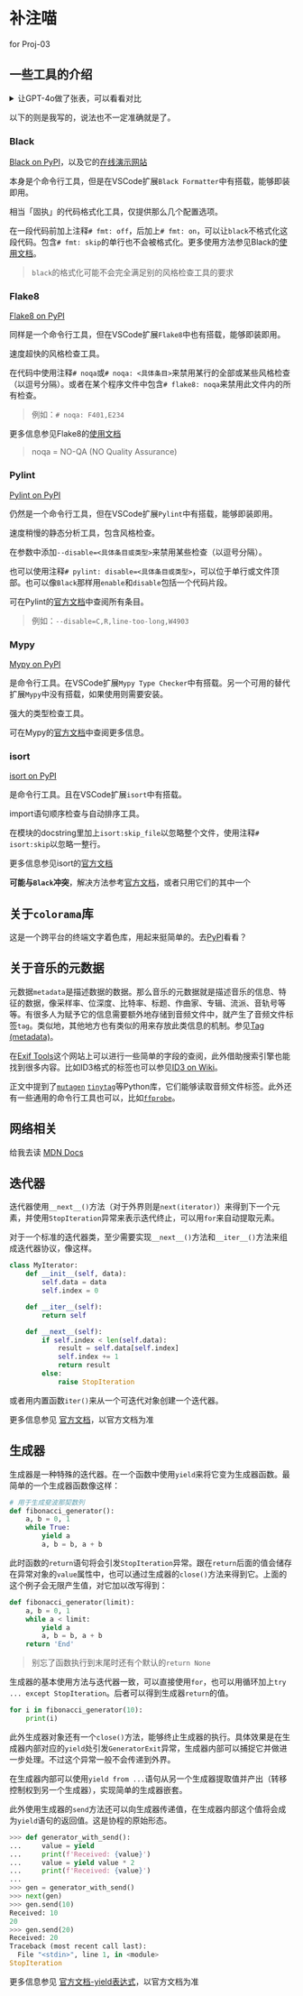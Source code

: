 # 补注喵

for Proj-03

## 一些工具的介绍

<details><summary>让GPT-4o做了张表，可以看看对比</summary>

| 特性             | Pylance                              | Pylint                               | Mypy                             | Flake8                                   |
| ---------------- | ------------------------------------ | ------------------------------------ | -------------------------------- | ---------------------------------------- |
| 主要功能         | 提供智能代码补全、类型检查和错误检测 | 静态代码分析，检测代码中的潜在问题   | 类型检查，确保代码符合类型提示   | 静态代码分析，检测代码中的样式和潜在问题 |
| 集成开发环境     | VSCode                               | 独立工具，但与各种IDE兼容            | 独立工具，但与各种IDE兼容        | 独立工具，但与各种IDE兼容                |
| 类型检查         | 是                                   | 部分支持（主要通过推断类型）         | 是                               | 否                                       |
| 代码样式检查     | 否                                   | 是                                   | 否                               | 是                                       |
| 配置难易度       | 简单（主要通过 VSCode 设置）         | 中等（通过配置文件进行详细配置）     | 简单（通过配置文件进行详细配置） | 简单（通过配置文件进行详细配置）         |
| 错误报告详细程度 | 高                                   | 高                                   | 中等                             | 中等                                     |
| 性能             | 高（由于其基于静态分析和类型推断）   | 中等（进行详细的静态分析，可能较慢） | 高（主要进行类型检查，性能较好） | 高（主要进行样式检查，性能较好）         |
| 主要用途         | 提高开发效率，减少错误               | 提高代码质量，减少潜在问题           | 确保类型正确性，减少类型相关错误 | 提高代码质量，确保符合编码规范           |
| 扩展性           | 通过插件扩展功能                     | 通过插件和自定义规则扩展功能         | 主要功能集中在类型检查           | 通过插件和自定义规则扩展功能             |
| 社区支持         | 强（由于与 VSCode 集成，社区用户多） | 强（长期以来受到广泛使用）           | 强（逐渐普及，社区支持逐渐增加） | 强（广泛使用，社区支持多）               |

</details>

以下的则是我写的，说法也不一定准确就是了。

### Black

[Black on PyPI](https://pypi.org/project/black/)，以及它的[在线演示网站](https://black.vercel.app/)

本身是个命令行工具，但是在VSCode扩展`Black Formatter`中有搭载，能够即装即用。

相当「固执」的代码格式化工具，仅提供那么几个配置选项。

在一段代码前加上注释`# fmt: off`，后加上`# fmt: on`，可以让`black`不格式化这段代码。包含`# fmt: skip`的单行也不会被格式化。更多使用方法参见Black的[使用文档](https://black.readthedocs.io/en/stable/usage_and_configuration/the_basics.html)。

> `black`的格式化可能不会完全满足别的风格检查工具的要求

### Flake8

[Flake8 on PyPI](https://pypi.org/project/flake8/)

同样是一个命令行工具，但在VSCode扩展`Flake8`中也有搭载，能够即装即用。

速度超快的风格检查工具。

在代码中使用注释`# noqa`或`# noqa: <具体条目>`来禁用某行的全部或某些风格检查（以逗号分隔）。或者在某个程序文件中包含`# flake8: noqa`来禁用此文件内的所有检查。

> 例如：`# noqa: F401,E234`

更多信息参见Flake8的[使用文档](https://flake8.pycqa.org/en/latest/index.html)

> noqa = NO-QA (NO Quality Assurance)

### Pylint

[Pylint on PyPI](https://pypi.org/project/pylint/)

仍然是一个命令行工具，但在VSCode扩展`Pylint`中有搭载，能够即装即用。

速度稍慢的静态分析工具，包含风格检查。

在参数中添加`--disable=<具体条目或类型>`来禁用某些检查（以逗号分隔）。

也可以使用注释`# pylint: disable=<具体条目或类型>`，可以位于单行或文件顶部。也可以像`Black`那样用`enable`和`disable`包括一个代码片段。

可在Pylint的[官方文档](https://pylint.readthedocs.io/en/stable/user_guide/messages/messages_overview.html)中查阅所有条目。

> 例如：`--disable=C,R,line-too-long,W4903`

### Mypy

[Mypy on PyPI](https://pypi.org/project/mypy/)

是命令行工具。在VSCode扩展`Mypy Type Checker`中有搭载。另一个可用的替代扩展`Mypy`中没有搭载，如果使用则需要安装。

强大的类型检查工具。

可在Mypy的[官方文档](https://mypy.readthedocs.io/en/stable/)中查阅更多信息。

### isort

[isort on PyPI](https://pypi.org/project/isort/)

是命令行工具。且在VSCode扩展`isort`中有搭载。

import语句顺序检查与自动排序工具。

在模块的docstring里加上`isort:skip_file`以忽略整个文件，使用注释`# isort:skip`以忽略一整行。

更多信息参见isort的[官方文档](https://pycqa.github.io/isort/)

**可能与`Black`冲突**，解决方法参考[官方文档](https://pycqa.github.io/isort/docs/configuration/black_compatibility.html)，或者只用它们的其中一个

## 关于`colorama`库

这是一个跨平台的终端文字着色库，用起来挺简单的。去[PyPI](https://pypi.org/project/colorama/)看看？

## 关于音乐的元数据

元数据`metadata`是描述数据的数据。那么音乐的元数据就是描述音乐的信息、特征的数据，像采样率、位深度、比特率、标题、作曲家、专辑、流派、音轨号等等。有很多人为赋予它的信息需要额外地存储到音频文件中，就产生了音频文件标签`tag`。类似地，其他地方也有类似的用来存放此类信息的机制。参见[Tag (metadata)](<https://en.wikipedia.org/wiki/Tag_(metadata)>)。

在[Exif Tools](https://exiftool.org/TagNames/)这个网站上可以进行一些简单的字段的查阅，此外借助搜索引擎也能找到很多内容。比如ID3格式的标签也可以参见[ID3 on Wiki](https://en.wikipedia.org/wiki/ID3)。

正文中提到了[`mutagen`](https://mutagen.readthedocs.io/en/latest/) [`tinytag`](https://github.com/tinytag/tinytag)等Python库，它们能够读取音频文件标签。此外还有一些通用的命令行工具也可以，比如[`ffprobe`](https://ffmpeg.org/ffprobe.html)。

## 网络相关

给我去读 [MDN Docs](https://developer.mozilla.org/zh-CN/)

## 迭代器

迭代器使用`__next__()`方法（对于外界则是`next(iterator)`）来得到下一个元素，并使用`StopIteration`异常来表示迭代终止，可以用`for`来自动提取元素。

对于一个标准的迭代器类，至少需要实现`__next__()`方法和`__iter__()`方法来组成迭代器协议，像这样。

```python
class MyIterator:
    def __init__(self, data):
        self.data = data
        self.index = 0

    def __iter__(self):
        return self

    def __next__(self):
        if self.index < len(self.data):
            result = self.data[self.index]
            self.index += 1
            return result
        else:
            raise StopIteration
```

或者用内置函数`iter()`来从一个可迭代对象创建一个迭代器。

更多信息参见 [官方文档](https://docs.python.org/zh-cn/3/library/stdtypes.html#typeiter)，以官方文档为准

## 生成器

生成器是一种特殊的迭代器。在一个函数中使用`yield`来将它变为生成器函数。最简单的一个生成器函数像这样：

```python
# 用于生成斐波那契数列
def fibonacci_generator():
    a, b = 0, 1
    while True:
        yield a
        a, b = b, a + b
```

此时函数的`return`语句将会引发`StopIteration`异常。跟在`return`后面的值会储存在异常对象的`value`属性中，也可以通过生成器的`close()`方法来得到它。上面的这个例子会无限产生值，对它加以改写得到：

```python
def fibonacci_generator(limit):
    a, b = 0, 1
    while a < limit:
        yield a
        a, b = b, a + b
    return 'End'
```

> 别忘了函数执行到末尾时还有个默认的`return None`

生成器的基本使用方法与迭代器一致，可以直接使用`for`，也可以用循环加上`try ... except StopIteration`。后者可以得到生成器`return`的值。

```python
for i in fibonacci_generator(10):
    print(i)
```

此外生成器对象还有一个`close()`方法，能够终止生成器的执行。具体效果是在生成器内部对应的`yield`处引发`GeneratorExit`异常，生成器内部可以捕捉它并做进一步处理。不过这个异常一般不会传递到外界。

在生成器内部可以使用`yield from ...`语句从另一个生成器提取值并产出（转移控制权到另一个生成器），实现简单的生成器嵌套。

此外使用生成器的`send`方法还可以向生成器传递值，在生成器内部这个值将会成为`yield`语句的返回值。这是协程的原始形态。

```python
>>> def generator_with_send():
...     value = yield
...     print(f'Received: {value}')
...     value = yield value * 2
...     print(f'Received: {value}')
...
>>> gen = generator_with_send()
>>> next(gen)
>>> gen.send(10)
Received: 10
20
>>> gen.send(20)
Received: 20
Traceback (most recent call last):
  File "<stdin>", line 1, in <module>
StopIteration
```

更多信息参见 [官方文档-yield表达式](https://docs.python.org/zh-cn/3/reference/expressions.html#yield-expressions)，以官方文档为准

<!----
## 抽象基类

这部分真的很让人头疼ww，但也不是必须要学的内容大概？总之先扔个官方文档在这里，感兴趣的话也可以上网搜索一下。我先润了……

官方文档 - [抽象基类](https://docs.python.org/zh-cn/3/library/abc.html#module-abc) & [容器的抽象基类](https://docs.python.org/zh-cn/3/library/collections.abc.html)

*TBD...*
---->
